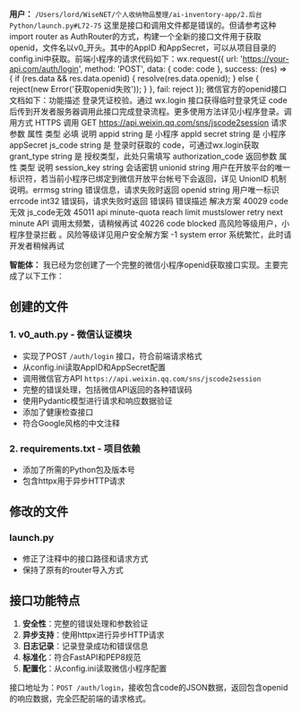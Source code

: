**用户：** `/Users/lord/WiseNET/个人收纳物品整理/ai-inventory-app/2.后台Python/launch.py#L72-75` 这里是接口和调用文件都是错误的。但请参考这种import router as AuthRouter的方式，构建一个全新的接口文件用于获取openid，文件名以v0_开头。其中的AppID 和AppSecret，可以从项目目录的config.ini中获取。前端小程序的请求代码如下：wx.request({ url: 'https://your-api.com/auth/login', method: 'POST', data: { code: code }, success: (res) => { if (res.data && res.data.openid) { resolve(res.data.openid); } else { reject(new Error('获取openid失败')); } }, fail: reject }); 微信官方的openid接口文档如下：功能描述 登录凭证校验。通过 wx.login 接口获得临时登录凭证 code 后传到开发者服务器调用此接口完成登录流程。更多使用方法详见小程序登录。调用方式 HTTPS 调用 GET https://api.weixin.qq.com/sns/jscode2session 请求参数 属性 类型 必填 说明 appid string 是 小程序 appId secret string 是 小程序 appSecret js_code string 是 登录时获取的 code，可通过wx.login获取 grant_type string 是 授权类型，此处只需填写 authorization_code 返回参数 属性 类型 说明 session_key string 会话密钥 unionid string 用户在开放平台的唯一标识符，若当前小程序已绑定到微信开放平台帐号下会返回，详见 UnionID 机制说明。errmsg string 错误信息，请求失败时返回 openid string 用户唯一标识 errcode int32 错误码，请求失败时返回 错误码 错误描述 解决方案 40029 code 无效 js_code无效 45011 api minute-quota reach limit mustslower retry next minute API 调用太频繁，请稍候再试 40226 code blocked 高风险等级用户，小程序登录拦截 。风险等级详见用户安全解方案 -1 system error 系统繁忙，此时请开发者稍候再试

**智能体：** 我已经为您创建了一个完整的微信小程序openid获取接口实现。主要完成了以下工作：

## 创建的文件

### 1. v0_auth.py - 微信认证模块
- 实现了POST `/auth/login` 接口，符合前端请求格式
- 从config.ini读取AppID和AppSecret配置
- 调用微信官方API `https://api.weixin.qq.com/sns/jscode2session`
- 完整的错误处理，包括微信API返回的各种错误码
- 使用Pydantic模型进行请求和响应数据验证
- 添加了健康检查接口
- 符合Google风格的中文注释

### 2. requirements.txt - 项目依赖
- 添加了所需的Python包及版本号
- 包含httpx用于异步HTTP请求

## 修改的文件

### launch.py
- 修正了注释中的接口路径和请求方式
- 保持了原有的router导入方式

## 接口功能特点

1. **安全性**：完整的错误处理和参数验证
2. **异步支持**：使用httpx进行异步HTTP请求
3. **日志记录**：记录登录成功和错误信息
4. **标准化**：符合FastAPI和PEP8规范
5. **配置化**：从config.ini读取微信小程序配置

接口地址为：`POST /auth/login`，接收包含code的JSON数据，返回包含openid的响应数据，完全匹配前端的请求格式。